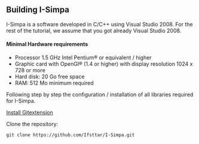 ## Building I-Simpa

I-Simpa is a software developed in C/C++ using Visual Studio 2008.
For the rest of the tutorial, we assume that you got already Visual Studio 2008.

#### Minimal Hardware requirements
* Processor 1.5 GHz Intel Pentium® or equivalent / higher
* Graphic card with OpenGl® (1.4 or higher) with display resolution 1024 x 728 or more
* Hard disk: 20 Go free space
* RAM: 512 Mo minimum required

Following step by step the configuration / installation of all libraries required for I-Simpa.

<a href="https://github.com/Ifsttar/I-Simpa/wiki/GITEXTENSION">Install Gitextension</a>

Clone the repository:

    git clone https://github.com/Ifsttar/I-Simpa.git

